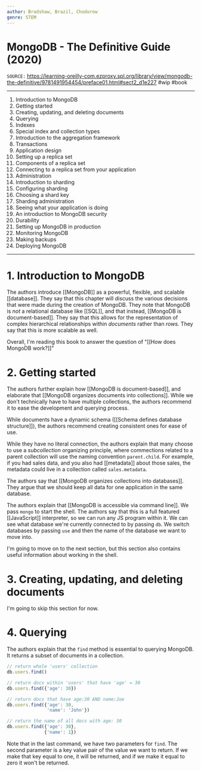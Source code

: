 ```yaml
---
author: Bradshaw, Brazil, Chodorow
genre: STEM
---
```

# MongoDB - The Definitive Guide (2020)
`SOURCE:` https://learning-oreilly-com.ezproxy.spl.org/library/view/mongodb-the-definitive/9781491954454/preface01.html#sect2_d1e227
#wip #book 

---
1. Introduction to MongoDB
2. Getting started
3. Creating, updating, and deleting documents
4. Querying
5. Indexes
6. Special index and collection types
7. Introduction to the aggregation framework
8. Transactions
9. Application design
10. Setting up a replica set
11. Components of a replica set
12. Connecting to a replica set from your application
13. Administration
14. Introduction to sharding
15. Configuring sharding
16. Choosing a shard key
17. Sharding administration
18. Seeing what your application is doing
19. An introduction to MongoDB security
20. Durability
21. Setting up MongoDB in production
22. Monitoring MongoDB
23. Making backups
24. Deploying MongoDB

---
# 1. Introduction to MongoDB
The authors introduce [[MongoDB]] as a powerful, flexible, and scalable [[database]]. They say that this chapter will discuss the various decisions that were made during the creation of MongoDB. They note that MongoDB is *not* a relational database like [[SQL]], and that instead, [[MongoDB is document-based]]. They say that this allows for the representation of complex hierarchical relationships within *documents* rather than *rows.* They say that this is more scalable as well. 

Overall, I'm reading this book to answer the question of "[[How does MongoDB work?]]"

# 2. Getting started
The authors further explain how [[MongoDB is document-based]], and elaborate that [[MongoDB organizes documents into collections]]. While we don't technically have to have multiple collections, the authors recommend it to ease the development and querying process. 

While documents have a dynamic schema ([[Schema defines database structure]]), the authors recommend creating consistent ones for ease of use. 

While they have no literal connection, the authors explain that many choose to use a *subcollection* organizing principle, where commections related to a parent collection will use the naming convention `parent.child`. For example, if you had sales data, and you also had [[metadata]] about those sales, the metadata could live in a collection called `sales.metadata`. 

The authors say that [[MongoDB organizes collections into databases]]. They argue that we should keep all data for one application in the same database. 

The authors explain that [[MongoDB is accessible via command line]]. We pass `mongo` to start the shell. The authors say that this is a full featured [[JavaScript]] interpreter, so we can run any JS program within it. We can see what database we're currently connected to by passing `db`. We switch databases by passing `use` and then the name of the database we want to move into. 

I'm going to move on to the next section, but this section also contains useful information about working in the shell. 

# 3. Creating, updating, and deleting documents
I'm going to skip this section for now. 

# 4. Querying
The authors explain that the `find` method is essential to querying MongoDB. It returns a subset of documents in a collection. 

```js
// return whole 'users' collection
db.users.find()    

// return docs within 'users' that have 'age' = 30
db.users.find({'age': 30})    

// return docs that have age:30 AND name:Joe
db.users.find({'age': 30,
			   'name': 'John'})

// return the name of all docs with age: 30
db.users.find({'age': 30}, 
              {'name': 1})
```

Note that in the last command, we have two parameters for `find`. The second parameter is a key value pair of the value we want to return. If we make that key equal to one, it will be returned, and if we make it equal to zero it won't be returned. 